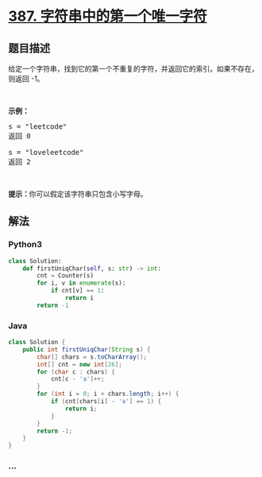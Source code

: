 # [387. 字符串中的第一个唯一字符](https://leetcode-cn.com/problems/first-unique-character-in-a-string)



## 题目描述

<!-- 这里写题目描述 -->

<p>给定一个字符串，找到它的第一个不重复的字符，并返回它的索引。如果不存在，则返回 -1。</p>

<p>&nbsp;</p>

<p><strong>示例：</strong></p>

<pre>s = &quot;leetcode&quot;
返回 0

s = &quot;loveleetcode&quot;
返回 2
</pre>

<p>&nbsp;</p>

<p><strong>提示：</strong>你可以假定该字符串只包含小写字母。</p>


## 解法

<!-- 这里可写通用的实现逻辑 -->

<!-- tabs:start -->

### **Python3**

<!-- 这里可写当前语言的特殊实现逻辑 -->

```python
class Solution:
    def firstUniqChar(self, s: str) -> int:
        cnt = Counter(s)
        for i, v in enumerate(s):
            if cnt[v] == 1:
                return i
        return -1
```

### **Java**

<!-- 这里可写当前语言的特殊实现逻辑 -->

```java
class Solution {
    public int firstUniqChar(String s) {
        char[] chars = s.toCharArray();
        int[] cnt = new int[26];
        for (char c : chars) {
            cnt[c - 'a']++;
        }
        for (int i = 0; i < chars.length; i++) {
            if (cnt[chars[i] - 'a'] == 1) {
                return i;
            }
        }
        return -1;
    }
}
```

### **...**

```

```

<!-- tabs:end -->
